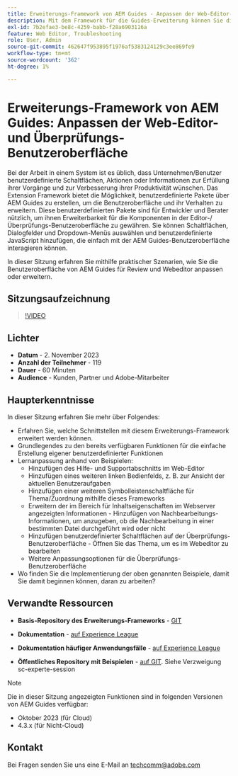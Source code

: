```yaml
---
title: Erweiterungs-Framework von AEM Guides - Anpassen der Web-Editor- und Überprüfungs-Benutzeroberfläche
description: Mit dem Framework für die Guides-Erweiterung können Sie die gewünschten Abschnitte der Review-Benutzeroberfläche oder des Web-Editors anpassen, indem Sie einfach zu aktualisierende JSON-, CSS- und JavaScript-Dateien verwenden.
exl-id: 7b2efae3-be8c-4259-babb-f28a6903116a
feature: Web Editor, Troubleshooting
role: User, Admin
source-git-commit: 462647f953895f1976af5383124129c3ee869fe9
workflow-type: tm+mt
source-wordcount: '362'
ht-degree: 1%

---
```


# Erweiterungs-Framework von AEM Guides: Anpassen der Web-Editor- und Überprüfungs-Benutzeroberfläche

Bei der Arbeit in einem System ist es üblich, dass Unternehmen/Benutzer benutzerdefinierte Schaltflächen, Aktionen oder Informationen zur Erfüllung ihrer Vorgänge und zur Verbesserung ihrer Produktivität wünschen. Das Extension Framework bietet die Möglichkeit, benutzerdefinierte Pakete über AEM Guides zu erstellen, um die Benutzeroberfläche und ihr Verhalten zu erweitern. Diese benutzerdefinierten Pakete sind für Entwickler und Berater nützlich, um ihnen Erweiterbarkeit für die Komponenten in der Editor-/Überprüfungs-Benutzeroberfläche zu gewähren. Sie können Schaltflächen, Dialogfelder und Dropdown-Menüs auswählen und benutzerdefinierte JavaScript hinzufügen, die einfach mit der AEM Guides-Benutzeroberfläche interagieren können.

In dieser Sitzung erfahren Sie mithilfe praktischer Szenarien, wie Sie die Benutzeroberfläche von AEM Guides für Review und Webeditor anpassen oder erweitern.

## Sitzungsaufzeichnung

>[!VIDEO](https://video.tv.adobe.com/v/3425476/review-ui-customization-guides-extension-framework-web-editor)

## Lichter

- **Datum** - 2. November 2023
- **Anzahl der Teilnehmer** - 119
- **Dauer** - 60 Minuten
- **Audience** - Kunden, Partner und Adobe-Mitarbeiter

## Haupterkenntnisse

In dieser Sitzung erfahren Sie mehr über Folgendes:
- Erfahren Sie, welche Schnittstellen mit diesem Erweiterungs-Framework erweitert werden können.
- Grundlegendes zu den bereits verfügbaren Funktionen für die einfache Erstellung eigener benutzerdefinierter Funktionen
- Lernanpassung anhand von Beispielen:
   - Hinzufügen des Hilfe- und Supportabschnitts im Web-Editor
   - Hinzufügen eines weiteren linken Bedienfelds, z. B. zur Ansicht der aktuellen Benutzeraufgaben
   - Hinzufügen einer weiteren Symbolleistenschaltfläche für Thema/Zuordnung mithilfe dieses Frameworks
   - Erweitern der im Bereich für Inhaltseigenschaften im Webserver angezeigten Informationen - Hinzufügen von Nachbearbeitungs-Informationen, um anzugeben, ob die Nachbearbeitung in einer bestimmten Datei durchgeführt wird oder nicht
   - Hinzufügen benutzerdefinierter Schaltflächen auf der Überprüfungs-Benutzeroberfläche - Öffnen Sie das Thema, um es im Webeditor zu bearbeiten
   - Weitere Anpassungsoptionen für die Überprüfungs-Benutzeroberfläche
- Wo finden Sie die Implementierung der oben genannten Beispiele, damit Sie damit beginnen können, daran zu arbeiten?


## Verwandte Ressourcen

- **Basis-Repository des Erweiterungs-Frameworks** - [GIT](https://github.com/adobe/guides-extension/tree/main)

- **Dokumentation** - [auf Experience League](../../guides-ui-extensions/aem_guides_framework/basic-customisation.md)

- **Dokumentation häufiger Anwendungsfälle** - [auf Experience League](../../guides-ui-extensions/aem_guides_framework/jui-framework.md)

- **Öffentliches Repository mit Beispielen** - [auf GIT](https://github.com/adobe/guides-extension/tree/sc-expert-session). Siehe Verzweigung sc-experte-session


>[!NOTE]
>
> Die in dieser Sitzung angezeigten Funktionen sind in folgenden Versionen von AEM Guides verfügbar:
> - Oktober 2023 (für Cloud)
> - 4.3.x (für Nicht-Cloud)



## Kontakt

Bei Fragen senden Sie uns eine E-Mail an <techcomm@adobe.com>
